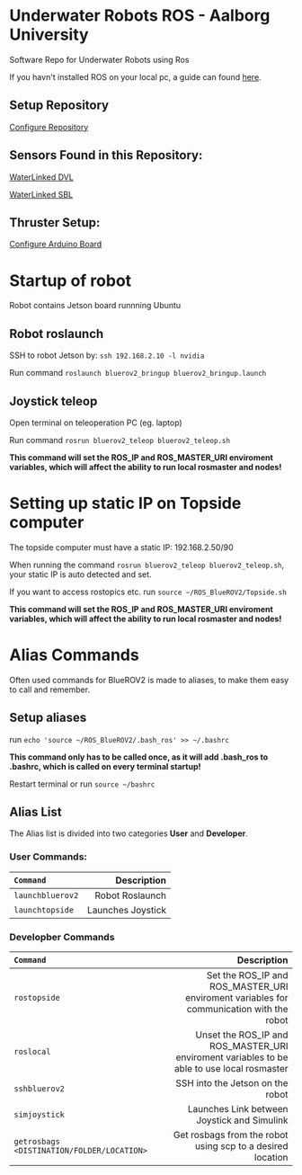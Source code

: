 # <b>Underwater Robots ROS - Aalborg University</b>
Software Repo for Underwater Robots using Ros

If you havn't installed ROS on your local pc, a guide can found [here](Doc/Install_ROS.md).

## <b>Setup Repository</b>
[Configure Repository](Doc/Config_BlueROV2_Repo.md)

## <b>Sensors Found in this Repository:</b>
[WaterLinked DVL](src/aau_waterlinked_dvl/README.md)

[WaterLinked SBL](src/aau_waterlinked_dvl/README.md)

## <b>Thruster Setup:</b>
[Configure Arduino Board](Doc/Config_Arduino.md)

# <b>Startup of robot</b>
Robot contains Jetson board runnning Ubuntu

## <b>Robot roslaunch</b>
SSH to robot Jetson by:
`ssh 192.168.2.10 -l nvidia`

Run command
`roslaunch bluerov2_bringup bluerov2_bringup.launch`

## <b>Joystick teleop</b> 
Open terminal on teleoperation PC (eg. laptop)

Run command
`rosrun bluerov2_teleop bluerov2_teleop.sh`

**This command will set the ROS_IP and ROS_MASTER_URI enviroment variables, which will affect the ability to run local rosmaster and nodes!**

# <b>Setting up static IP on Topside computer</b>
The topside computer must have a static IP:
192.168.2.50/90

When running the command
`rosrun bluerov2_teleop bluerov2_teleop.sh`, your static IP is auto detected and set.

If you want to access rostopics etc. run `source ~/ROS_BlueROV2/Topside.sh`

**This command will set the ROS_IP and ROS_MASTER_URI enviroment variables, which will affect the ability to run local rosmaster and nodes!**

# <b>Alias Commands</b>
Often used commands for BlueROV2 is made to aliases, to make them easy to call and remember.

## <b>Setup aliases</b>
run `echo 'source ~/ROS_BlueROV2/.bash_ros' >> ~/.bashrc`

**This command only has to be called once, as it will add .bash_ros to .bashrc, which is called on every terminal startup!**

Restart terminal or run `source ~/bashrc`

## <b>Alias List</b>

The Alias list is divided into two categories <b>User</b> and <b>Developer</b>.

### <b>User Commands:</b>
| `Command` | Description |
| :------------ | -----------: |
| `launchbluerov2` | Robot Roslaunch |
| `launchtopside` | Launches Joystick |

### <b>Developber Commands</b>
| `Command` | Description |
| :------------ | -----------: |
| `rostopside` | Set the ROS_IP and ROS_MASTER_URI enviroment variables for communication with the robot |
| `roslocal` | Unset the ROS_IP and ROS_MASTER_URI enviroment variables to be able to use local rosmaster |
| `sshbluerov2` | SSH into the Jetson on the robot|
| `simjoystick` | Launches Link between Joystick and Simulink |
| `getrosbags <DISTINATION/FOLDER/LOCATION>` | Get rosbags from the robot using scp to a desired location |
